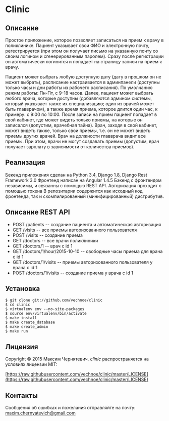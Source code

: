 Clinic
======

Описание
--------
Простое приложение, которое позволяет записаться на прием к врачу 
в поликлинике. Пациент указывает свои ФИО и электронную почту, регестрируется
(при этом он получает письмо на указанную почту со своим логином 
и сгенерированным паролем). Сразу после регистрации он автоматически 
логинится и попадает на страницу записи на прием к врачу. 

Пациент может выбрать любую доступную дату 
(дату в прошлом он не может выбрать), расписание настраивается 
в админпанели (доступны только часы и дни работы из рабочего расписания). 
По умолчанию режим работы: Пн-Пт, с 9-18 часов. Далее, пациент
может выбрать любого врача, которые доступны (добавляются админом системы,
который указывает также их специализацию; один из врачей может 
быть главврачом), а также время приема, которое длится один час, 
к примеру: c 9:00 по 10:00. После записи на прием пациент попадает 
в свой кабинет, где может видеть только приемы, на которые он записался 
(допустим, врачебная тайна). Врач, заходя в свой кабинет, может видеть также, 
только свои приемы, т.е. он не может видеть приемы других врачей. 
Врач на должности главврача видит все приемы. При этом, врачи не могут 
создавать приемы (допустим, врач получает зарплату в зависимости от количества
приемов).

Реализация
----------
Бекенд приложения сделан на  Python 3.4, Djangо 1.8, 
Django Rest Framework 3.0
Фронтенд написан на Angular 1.4.5
Бэкенд с фронтендом независимы, и связанны с помощью REST API.
Авторизация проходит с помощью токена
В репозитарии содержится как исходный код фронтенда,
так и скомпилированный (минифицированный) дистрибутив.

Описание REST API
-----------------
* POST /patients -- создание пациента и автоматическая авторизация
* GET /visits -- все приемы авторизованного пользователя
* POST /visits -- создание приема
* GET /doctors -- все врачи поликлиники
* GET /doctors/1 -- врач с id 1
* GET /doctors/1/hour/2015-10-10 -- свободные часы приема для врача с id 1
* GET /doctors/1/visits -- приемы авторизованного пользователя у врача с id 1
* POST /doctors/1/visits -- создание приема у врача с id 1

Установка
---------
```
$ git clone git://github.com/vechnoe/clinic
$ cd clinic
$ virtualenv env --no-site-packages
$ source env/virtualenv/bin/activate
$ make install
$ make create_database
$ make create_admin
$ make run
```

Лицензия
--------

Copyright &copy; 2015 Максим Чернятевич.
*clinic* распространяется на условиях лицензии MIT:

[https://raw.githubusercontent.com/vechnoe/clinic/master/LICENSE](https://raw.githubusercontent.com/vechnoe/clinic/master/LICENSE) 


Контакты
--------       
Сообщения об ошибках и пожелания отправляйте на почту:
[maxim.chernyatevich@gmail.com](mailto:maxim.chernyatevich@gmail.com)




